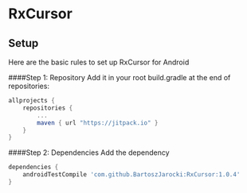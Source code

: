 # RxCursor

## Setup
Here are the basic rules to set up RxCursor for Android

####Step 1: Repository
Add it in your root build.gradle at the end of repositories:

```groovy  
allprojects {
	repositories {
		...
		maven { url "https://jitpack.io" }
	}
}
```
####Step 2: Dependencies
Add the dependency

```groovy  
dependencies {
	androidTestCompile 'com.github.BartoszJarocki:RxCursor:1.0.4'
}
```
